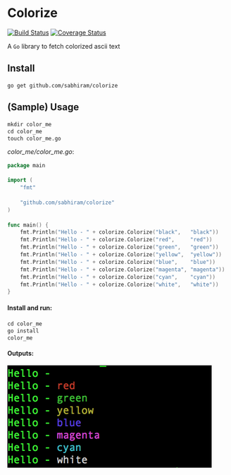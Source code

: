 # Colorize

[![Build Status](https://travis-ci.org/sabhiram/colorize.svg)](https://travis-ci.org/sabhiram/colorize) [![Coverage Status](https://coveralls.io/repos/sabhiram/colorize/badge.png?branch=master)](https://coveralls.io/r/sabhiram/colorize?branch=master)

A `Go` library to fetch colorized ascii text

## Install

```shell
go get github.com/sabhiram/colorize
```

## (Sample) Usage

```shell
mkdir color_me
cd color_me
touch color_me.go
```

*color_me/color_me.go*:
```go
package main

import (
    "fmt"

    "github.com/sabhiram/colorize"
)

func main() {
    fmt.Println("Hello - " + colorize.Colorize("black",   "black"))
    fmt.Println("Hello - " + colorize.Colorize("red",     "red"))
    fmt.Println("Hello - " + colorize.Colorize("green",   "green"))
    fmt.Println("Hello - " + colorize.Colorize("yellow",  "yellow"))
    fmt.Println("Hello - " + colorize.Colorize("blue",    "blue"))
    fmt.Println("Hello - " + colorize.Colorize("magenta", "magenta"))
    fmt.Println("Hello - " + colorize.Colorize("cyan",    "cyan"))
    fmt.Println("Hello - " + colorize.Colorize("white",   "white"))
}
```

#### Install and run:

```shell
cd color_me
go install
color_me
```

#### Outputs:

![](https://raw.githubusercontent.com/sabhiram/public-images/master/colorize/colorize_sample.png)
